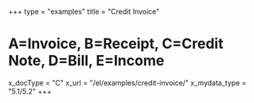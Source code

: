 +++
type = "examples"
title = "Credit Invoice"
# A=Invoice, B=Receipt, C=Credit Note, D=Bill, E=Income
x_docType = "C"
x_url = "/el/examples/credit-invoice/"
x_mydata_type = "5.1/5.2"
+++
